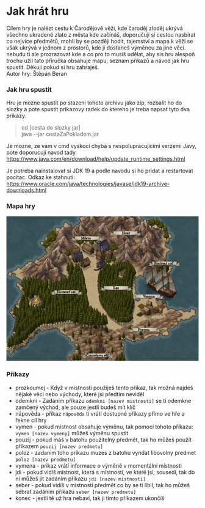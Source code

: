# Jak hrát hru
Cílem hry je nalézt cestu k Čarodějově věži, kde čaroděj zloděj ukrývá 
všechno ukradené zlato z města kde začínáš, doporučuji si cestou nasbírat 
co nejvíce předmětů, mohli by se později hodit, tajemství a mapa k věži 
se však ukrývá v jednom z prostorů, kde ji dostaneš výměnou za jiné věci.
nebudu ti ale prozrazovat kde a co pro to musíš udělat, aby sis hru alespoň trochu užil 
tato příručka obsahuje mapu, seznam příkazů a návod jak hru spustit.
Děkuji pokud si hru zahraješ. <br>
Autor hry: Štěpán Beran
### Jak hru spustit
Hru je mozne spustit po stazeni tohoto archivu
jako zip, rozbalit ho do slozky a pote spustit
prikazovy radek do ktereho je treba napsat tyto dva prikazy.

> cd [cesta do slozky jar] <br>
> java --jar cestaZaPokladem.jar

Je mozne, ze vam v cmd vyskoci chyba s nespolupracujicimi verzemi
Javy, pote doporucuji navod tady. <br>
https://www.java.com/en/download/help/update_runtime_settings.html <br>

Je potreba nainstalovat si JDK 19 a podle navodu si ho pridat a restartovat pocitac.
Odkaz ke stahnuti: https://www.oracle.com/java/technologies/javase/jdk19-archive-downloads.html

### Mapa hry
![mapa](Mapa.jpeg)
### Příkazy
- prozkoumej - Když v místnosti použiješ tento příkaz, tak možná najdeš nějaké věci nebo východy, které jsi předtím neviděl
- odemkni - Zadáním příkazu `odemkni [nazev mistnosti]` se ti odemkne zamčený východ, ale pouze jestli budeš mít klíč
- nápověda - příkaz `nápověda` ti vrátí dostupné příkazy přímo ve hře a řekne cíl hry
- vymen - pokud místnost obsahuje výměnu, tak pomocí tohoto příkazu: `vymen [nazev vymeny]` můžeš výměnu spustit 
- pouzij - pokud máš v batohu použitelný předmět, tak ho můžeš použít příkazem `pouzij [nazev predmetu]`
- poloz - zadanim toho prikazu muzes z batohu vyndat libovolny predmet `poloz [nazev predmetu]`
- vymena - prikaz vrátí informace o výměně v momentální místnosti
- jdi - pokud vidíš místnost, která s místností, ve které jsi, sousedí, tak do ní můžeš jít zadáním příkazu `jdi [nazev mistnosti]`
- seber - pokud vidíš v místnosti předmět co by se ti líbil, tak ho můžeš sebrat zadáním příkazu `seber [nazev predmetu]`
- konec - jestli tě už hra nebaví, tak ji tímto příkazem ukončíš